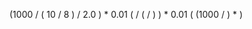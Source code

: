 (1000 /  ( 10 / 8 ) / 2.0 ) * 0.01
(<score> /  ( <missed> / <recieved> ) ) * 0.01
( (1000 / <requested>) * <payed> )
